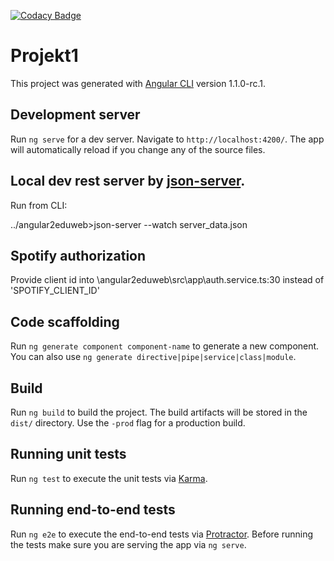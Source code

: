 [![Codacy Badge](https://api.codacy.com/project/badge/Grade/bf93b9db52a5429587d6a8bfb39c4fad)](https://www.codacy.com/app/kjkow/angular2eduweb?utm_source=github.com&amp;utm_medium=referral&amp;utm_content=kjkow/angular2eduweb&amp;utm_campaign=Badge_Grade)
# Projekt1

This project was generated with [Angular CLI](https://github.com/angular/angular-cli) version 1.1.0-rc.1.

## Development server

Run `ng serve` for a dev server. Navigate to `http://localhost:4200/`. The app will automatically reload if you change any of the source files.

## Local dev rest server by [json-server](https://www.npmjs.com/package/json-server).

Run from CLI:

../angular2eduweb>json-server --watch server_data.json

## Spotify authorization

Provide client id into \angular2eduweb\src\app\auth.service.ts:30 instead of 'SPOTIFY_CLIENT_ID'

## Code scaffolding

Run `ng generate component component-name` to generate a new component. You can also use `ng generate directive|pipe|service|class|module`.

## Build

Run `ng build` to build the project. The build artifacts will be stored in the `dist/` directory. Use the `-prod` flag for a production build.

## Running unit tests

Run `ng test` to execute the unit tests via [Karma](https://karma-runner.github.io).

## Running end-to-end tests

Run `ng e2e` to execute the end-to-end tests via [Protractor](http://www.protractortest.org/).
Before running the tests make sure you are serving the app via `ng serve`.
